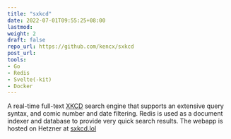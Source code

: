 ```yaml
---
title: "sxkcd"
date: 2022-07-01T09:55:25+08:00
lastmod:
weight: 2
draft: false
repo_url: https://github.com/kencx/sxkcd
post_url:
tools:
- Go
- Redis
- Svelte(-kit)
- Docker
---
```


A real-time full-text [XKCD](https://xkcd.com) search engine that supports an extensive
query syntax, and comic number and date filtering. Redis is used as a document indexer
and database to provide very quick search results. The webapp is hosted on Hetzner at
[sxkcd.lol](https://sxkcd.lol)
